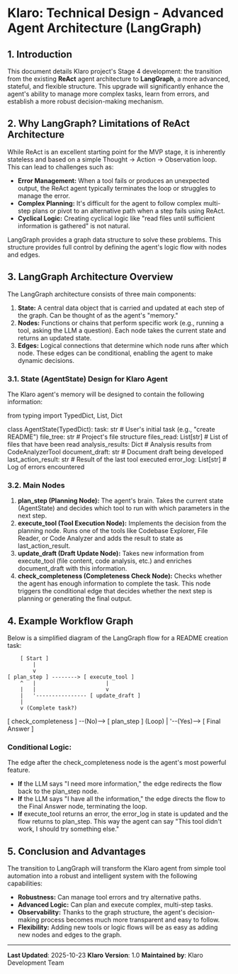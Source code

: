 # **Klaro: Technical Design - Advanced Agent Architecture (LangGraph)**

## **1. Introduction**

This document details Klaro project's Stage 4 development: the transition from the existing **ReAct** agent architecture to **LangGraph**, a more advanced, stateful, and flexible structure. This upgrade will significantly enhance the agent's ability to manage more complex tasks, learn from errors, and establish a more robust decision-making mechanism.

## **2. Why LangGraph? Limitations of ReAct Architecture**

While ReAct is an excellent starting point for the MVP stage, it is inherently stateless and based on a simple Thought -> Action -> Observation loop. This can lead to challenges such as:

- **Error Management:** When a tool fails or produces an unexpected output, the ReAct agent typically terminates the loop or struggles to manage the error.
- **Complex Planning:** It's difficult for the agent to follow complex multi-step plans or pivot to an alternative path when a step fails using ReAct.
- **Cyclical Logic:** Creating cyclical logic like "read files until sufficient information is gathered" is not natural.

LangGraph provides a graph data structure to solve these problems. This structure provides full control by defining the agent's logic flow with nodes and edges.

## **3. LangGraph Architecture Overview**

The LangGraph architecture consists of three main components:

1. **State:** A central data object that is carried and updated at each step of the graph. Can be thought of as the agent's "memory."
2. **Nodes:** Functions or chains that perform specific work (e.g., running a tool, asking the LLM a question). Each node takes the current state and returns an updated state.
3. **Edges:** Logical connections that determine which node runs after which node. These edges can be conditional, enabling the agent to make dynamic decisions.

### **3.1. State (AgentState) Design for Klaro Agent**

The Klaro agent's memory will be designed to contain the following information:

from typing import TypedDict, List, Dict

class AgentState(TypedDict):
    task: str                 # User's initial task (e.g., "create README")
    file_tree: str            # Project's file structure
    files_read: List[str]     # List of files that have been read
    analysis_results: Dict    # Analysis results from CodeAnalyzerTool
    document_draft: str       # Document draft being developed
    last_action_result: str   # Result of the last tool executed
    error_log: List[str]      # Log of errors encountered

### **3.2. Main Nodes**

1. **plan_step (Planning Node):** The agent's brain. Takes the current state (AgentState) and decides which tool to run with which parameters in the next step.
2. **execute_tool (Tool Execution Node):** Implements the decision from the planning node. Runs one of the tools like Codebase Explorer, File Reader, or Code Analyzer and adds the result to state as last_action_result.
3. **update_draft (Draft Update Node):** Takes new information from execute_tool (file content, code analysis, etc.) and enriches document_draft with this information.
4. **check_completeness (Completeness Check Node):** Checks whether the agent has enough information to complete the task. This node triggers the conditional edge that decides whether the next step is planning or generating the final output.

## **4. Example Workflow Graph**

Below is a simplified diagram of the LangGraph flow for a README creation task:

        [ Start ]
            |
            v
    [ plan_step ] --------> [ execute_tool ]
        ^   |                      |
        |   |                      v
        |   '---------------- [ update_draft ]
        |
        v (Complete task?)
[ check_completeness ] --(No)--> [ plan_step ] (Loop)
        |
        '--(Yes)--> [ Final Answer ]

### **Conditional Logic:**

The edge after the check_completeness node is the agent's most powerful feature.

- **If** the LLM says "I need more information," the edge redirects the flow back to the plan_step node.
- **If** the LLM says "I have all the information," the edge directs the flow to the Final Answer node, terminating the loop.
- **If** execute_tool returns an error, the error_log in state is updated and the flow returns to plan_step. This way the agent can say "This tool didn't work, I should try something else."

## **5. Conclusion and Advantages**

The transition to LangGraph will transform the Klaro agent from simple tool automation into a robust and intelligent system with the following capabilities:

- **Robustness:** Can manage tool errors and try alternative paths.
- **Advanced Logic:** Can plan and execute complex, multi-step tasks.
- **Observability:** Thanks to the graph structure, the agent's decision-making process becomes much more transparent and easy to follow.
- **Flexibility:** Adding new tools or logic flows will be as easy as adding new nodes and edges to the graph.

---

**Last Updated**: 2025-10-23
**Klaro Version**: 1.0
**Maintained by**: Klaro Development Team
